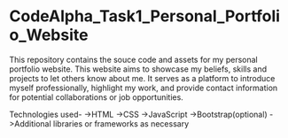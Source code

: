 # CodeAlpha_Task1_Personal_Portfolio_Website
This repository contains the souce code and assets for my personal portfolio website. This website aims to showcase my beliefs, skills and projects to let others know about me.
It serves as a platform to introduce myself professionally, highlight my work, and provide contact information for potential collaborations or job opportunities.

Technologies used-
->HTML
->CSS
->JavaScript
->Bootstrap(optional)
->Additional libraries or frameworks as necessary
